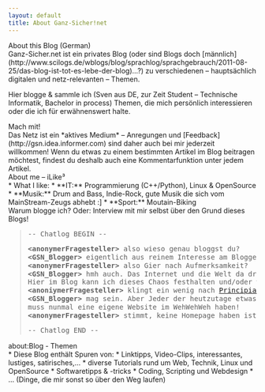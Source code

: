 ```yaml
---
layout: default
title: About Ganz-Sicher!net
---
```


<div class="nicehead"><span class="nice">About this Blog</span> <span class="niceinfo">(German)</span></div>
Ganz-Sicher.net ist ein privates Blog (oder sind Blogs doch [männlich](http://www.scilogs.de/wblogs/blog/sprachlog/sprachgebrauch/2011-08-25/das-blog-ist-tot-es-lebe-der-blog)...?) zu verschiedenen – hauptsächlich digitalen und netz-relevanten – Themen.

Hier blogge &amp; sammle ich (Sven aus DE, zur Zeit Student – Technische Informatik, Bachelor in process) Themen, die mich persönlich interessieren oder die ich für erwähnenswert halte.

<div class="bighead">Mach mit!</div>
Das Netz ist ein *aktives Medium* – Anregungen und [Feedback](http://gsn.idea.informer.com) sind daher auch bei mir jederzeit willkommen! Wenn du etwas zu einem bestimmten Artikel im Blog beitragen möchtest, findest du deshalb auch eine Kommentarfunktion unter jedem Artikel.

<div class="nicehead"><span class="nice">About me – iLike³</span> </div>
* What I like:
	* **IT:** Programmierung (C++/Python), Linux &amp; OpenSource
	* **Musik:** Drum and Bass, Indie-Rock, gute Musik die sich vom MainStream-Zeugs abhebt :]
	* **Sport:** Moutain-Biking

<div class="nicehead"><span class="nice">Warum blogge ich? Oder: Interview mit mir selbst über den Grund dieses Blogs!</span></div>
<blockquote style="line-height: 1.2;">
<pre>-- Chatlog BEGIN --</pre>
<pre><strong>&lt;anonymerFragesteller&gt;</strong> also wieso genau bloggst du?
<strong>&lt;GSN_Blogger&gt;</strong> eigentlich aus reinem Interesse am Bloggen und Texten!
<strong>&lt;anonymerFragesteller&gt;</strong> also Gier nach Aufmerksamkeit?
<strong>&lt;GSN_Blogger&gt;</strong> hmh auch. Das Internet und die Welt da draußen ist einfach voller interessanter Dinge. <br />Hier im Blog kann ich dieses Chaos festhalten und/oder weitergeben!
<strong>&lt;anoniymerFragesteller&gt;</strong> klingt ein wenig nach <a href="http://de.wikipedia.org/wiki/Principia_Discordia">Principia Discordia</a>...
<strong>&lt;GSN_Blogger&gt;</strong> mag sein. Aber Jeder der heutzutage etwas auf sich hält, <br />muss nunmal eine eigene Website im WehWehWeh haben!
<strong>&lt;anonymerFragesteller&gt;</strong> stimmt, keine Homepage haben ist soo 90s! ;-)</pre>
<pre>-- Chatlog END --</pre>
</blockquote>

<div class="nicehead"><span class="nice">about:Blog - Themen</span></div>
* Diese Blog enthält Spuren von:
	* Linktipps, Video-Clips, interessantes, lustiges, satirisches,…
	* diverse Tutorials rund um Web, Technik, Linux und OpenSource
	* Softwaretipps & -tricks
	* Coding, Scripting und Webdesign
	* … (Dinge, die mir sonst so über den Weg laufen)
